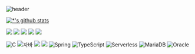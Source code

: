 ![header](https://capsule-render.vercel.app/api?type=soft&color=gradient&height=60&section=header&text=Seoin%20&fontSize=70&animation=blink&fontAlign=12&fontAlignY=60)

[![*'s github stats](https://github-readme-stats.vercel.app/api?username=seoin1223&show_icons=true&theme=radical)](https://github.com/seoin1223)


<!-- [![Top Langs](https://github-readme-stats.vercel.app/api/top-langs/?username=seoin1223)](https://github.com/seoin1223/github-readme-stats)-->

![](http://github-profile-summary-cards.vercel.app/api/cards/profile-details?username=seoin1223&theme=default)
![](http://github-profile-summary-cards.vercel.app/api/cards/repos-per-language?username=seoin1223&theme=default)
![](http://github-profile-summary-cards.vercel.app/api/cards/most-commit-language?username=seoin1223&theme=default)
![](http://github-profile-summary-cards.vercel.app/api/cards/stats?username=seoin1223&theme=default)
![](http://github-profile-summary-cards.vercel.app/api/cards/productive-time?username=seoin1223&theme=default&utcOffset=8)

![C](https://img.shields.io/badge/-C-123456?style=flat-square&logo=C&logoColor=black)
![자바](https://img.shields.io/badge/-자바-007396?style=flat&logo=Java&logoColor=ffffff)
<img src="https://img.shields.io/badge/Android-3DDC84?style=flat-square&logo=Android&logoColor=white"/>
<img src="https://img.shields.io/badge/Kotlin-0095D5?style=flat-square&logo=Kotlin&logoColor=white"/>
![Spring](https://img.shields.io/badge/-Spring-6DB33F?style=for-the-badge&logo=Spring&logoColor=white)
![TypeScript](https://img.shields.io/badge/-TypeScript-3178C6?style=flat-square&logo=TypeScript&logoColor=white)
![Serverless](https://img.shields.io/badge/-Serverless-FD5750?style=flat-square&logo=Serverless&logoColor=magenta)
![MariaDB](https://img.shields.io/badge/-MariaDB-1F305F?style=flat-square&logo=mariadb&logoColor=white)
![Oracle](https://img.shields.io/badge/-Oracle-1F305F?style=flat-square&logo=mariadb&logoColor=white)




